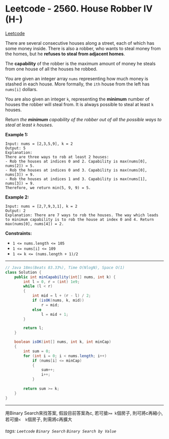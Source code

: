 # Leetcode - 2560. House Robber IV (H-)

[Leetcode](https://leetcode.com/problems/house-robber-iv/description/)

There are several consecutive houses along a street, each of which has some money inside. There is also a robber, who wants to steal money from the homes, but he **refuses to steal from adjacent homes**.

The **capability** of the robber is the maximum amount of money he steals from one house of all the houses he robbed.

You are given an integer array `nums` representing how much money is stashed in each house. More formally, the `ith` house from the left has `nums[i]` dollars.

You are also given an integer `k`, representing the **minimum** number of houses the robber will steal from. It is always possible to steal at least `k` houses.

Return _the **minimum** capability of the robber out of all the possible ways to steal at least _`k`_ houses_.

**Example 1:**
```
Input: nums = [2,3,5,9], k = 2
Output: 5
Explanation: 
There are three ways to rob at least 2 houses:
- Rob the houses at indices 0 and 2. Capability is max(nums[0], nums[2]) = 5.
- Rob the houses at indices 0 and 3. Capability is max(nums[0], nums[3]) = 9.
- Rob the houses at indices 1 and 3. Capability is max(nums[1], nums[3]) = 9.
Therefore, we return min(5, 9, 9) = 5.
```
**Example 2:**
```
Input: nums = [2,7,9,3,1], k = 2
Output: 2
Explanation: There are 7 ways to rob the houses. The way which leads to minimum capability is to rob the house at index 0 and 4. Return max(nums[0], nums[4]) = 2.
```
**Constraints:**

-   `1 <= nums.length <= 105`
-   `1 <= nums[i] <= 109`
-   `1 <= k <= (nums.length + 1)/2`

---
```java
// Java 18ms(Beats 83.33%), Time O(NlogN), Space O(1)
class Solution {
    public int minCapability(int[] nums, int k) {
        int l = 0, r = (int) 1e9;
        while (l < r)
        {
            int mid = l + (r - l) / 2;
            if (isOK(nums, k, mid))
                r = mid;
            else
                l = mid + 1;
        }

        return l;
    }

    boolean isOK(int[] nums, int k, int minCap)
    {
        int sum = 0;
        for (int i = 0; i < nums.length; i++)
            if (nums[i] <= minCap)
            {
                sum++;
                i++;
            }
        
        return sum >= k;
    }
}
```
---

用Binary Search來找答案,
假設目前答案為c, 
若可搶`>= k`個房子, 則可將c再縮小,
若可搶`<  k`個房子, 則需將c再擴大



###### tags: `Leetcode` `Binary Search` `Binary Search by Value`